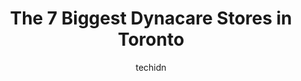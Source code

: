 ---
layout: ampstory
image: https://i0.wp.com/www.auto.or.id/wp-content/uploads/2023/06/dynacare-laboratory-and-health-services-centre-0-toronto-1686321984.jpeg?resize=640,853
author: techidn
featured: false
description: Toronto, Ontario, Canada is a haven for Dynacare enthusiasts, boasting an impressive array of 7 top-notch establishments. Whether youre a seasoned connoisseur or simply curious to explore t
title: The 7 Biggest Dynacare Stores in Toronto
cover:
   title: The 7 Biggest Dynacare Stores in Toronto
   subtitle: AUTO.OR.ID
   background: https://www.auto.or.id/wp-content/uploads/2023/06/dynacare-laboratory-and-health-services-centre-0-toronto-1686321984.jpeg

pages: 
 - layout: thirds
   top: <h1>#1 Dynacare Laboratory and Health Services Centre</h1>
   bottom: "<p>Such a nice experience this morning. We went to do the blood test work and all the work is done within minutes.It was such a breezeMarilyn, who attended us was fabulousHi</p>"
   background: https://www.auto.or.id/wp-content/uploads/2023/06/dynacare-laboratory-and-health-services-centre-1-toronto-1686321985.jpeg
   backgroundblur: true
 - layout: thirds
   top: <h1>#2 Dynacare Laboratory and Health Services Centre</h1>
   bottom: "<p>218 1275 Finch Ave W #217, Toronto, ON M3J 0L5, Canada</p>"
   background: https://www.auto.or.id/wp-content/uploads/2023/06/dynacare-laboratory-and-health-services-centre-2-toronto-1686321986.jpeg
   cta:
      link: https://www.auto.or.id/the-7-biggest-dynacare-stores-in-toronto/
      text: The 7 Biggest Dynacare Stores in Toronto
 - layout: thirds
   top: <h1>#3 Dynacare Laboratory and Health Services Centre</h1>
   bottom: "<p>8333 Weston Rd, Woodbridge, ON L4L 8E2, Canada</p>"
   background: https://images.unsplash.com/photo-1636325781667-1bf90ed57efc?ixlib=rb-4.0.3&ixid=MnwxMjA3fDB8MHxwaG90by1wYWdlfHx8fGVufDB8fHx8&auto=format&fit=crop&w=640&h=853&q=80
   cta:
      link: https://www.auto.or.id/the-7-biggest-dynacare-stores-in-toronto/
      text: The 7 Biggest Dynacare Stores in Toronto
 - layout: thirds
   top: <h1>#4 Dynacare Laboratory and Health Services Centre</h1>
   bottom: "<p>3292 Bayview Ave #204, North York, ON M2M 4J5, Canada</p>"
   background: https://images.unsplash.com/photo-1607120717423-5cfbccc9e245?ixlib=rb-4.0.3&ixid=MnwxMjA3fDB8MHxwaG90by1wYWdlfHx8fGVufDB8fHx8&auto=format&fit=crop&w=640&h=853&q=80
   cta:
      link: https://www.auto.or.id/the-7-biggest-dynacare-stores-in-toronto/
      text: The 7 Biggest Dynacare Stores in Toronto
 - layout: thirds
   top: <h1>#5 Dynacare Laboratory and Health Services Centre</h1>
   bottom: "<p>1849 Yonge St LL1, Toronto, ON M4S 1Y2, Canada</p>"
   background: https://images.unsplash.com/photo-1617814076367-b759c7d7e738?ixlib=rb-4.0.3&ixid=MnwxMjA3fDB8MHxwaG90by1wYWdlfHx8fGVufDB8fHx8&auto=format&fit=crop&w=640&h=853&q=80
   cta:
      link: https://www.auto.or.id/the-7-biggest-dynacare-stores-in-toronto/
      text: The 7 Biggest Dynacare Stores in Toronto
 - layout: thirds
   top: <h1>#6 Dynacare Laboratory and Health Services Centre</h1>
   bottom: "<p>960 Lawrence Ave W #102, North York, ON M6A 3B5, Canada</p>"
   background: https://images.unsplash.com/photo-1619843810942-f8010bb6916c?ixlib=rb-4.0.3&ixid=MnwxMjA3fDB8MHxwaG90by1wYWdlfHx8fGVufDB8fHx8&auto=format&fit=crop&w=640&h=853&q=80
   cta:
      link: https://www.auto.or.id/the-7-biggest-dynacare-stores-in-toronto/
      text: The 7 Biggest Dynacare Stores in Toronto
 - layout: thirds
   top: <h1>#7 Dynacare Laboratory and Health Services Centre</h1>
   bottom: "<p>726 Bloor St W #103, Toronto, ON M6G 4A1, Canada</p>"
   background: https://images.unsplash.com/photo-1598870113763-84b6f70c0fb3?ixlib=rb-4.0.3&ixid=MnwxMjA3fDB8MHxwaG90by1wYWdlfHx8fGVufDB8fHx8&auto=format&fit=crop&w=640&h=853&q=80
   cta:
      link: https://www.auto.or.id/the-7-biggest-dynacare-stores-in-toronto/
      text: The 7 Biggest Dynacare Stores in Toronto
 - layout: thirds
   middle: Continue reading...
   background: https://images.unsplash.com/photo-1639927664632-c080477d9fe5?ixlib=rb-4.0.3&ixid=MnwxMjA3fDB8MHxwaG90by1wYWdlfHx8fGVufDB8fHx8&auto=format&fit=crop&w=640&h=853&q=80
   cta:
      link: https://www.auto.or.id/the-7-biggest-dynacare-stores-in-toronto/
      text: The 7 Biggest Dynacare Stores in Toronto

---